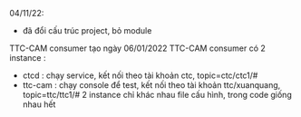 04/11/22:
- đã đổi cấu trúc project, bỏ module

TTC-CAM consumer tạo ngày 06/01/2022
TTC-CAM consumer có 2 instance :
- ctcd : chạy service, kết nối theo tài khoản ctc, topic=ctc/ctc1/#
- ttc-cam : chạy console để test, kết nối theo tài khoản ttc/xuanquang, topic=ttc/ttc1/#
2 instance chỉ khác nhau file cấu hình, trong code giống nhau hết
